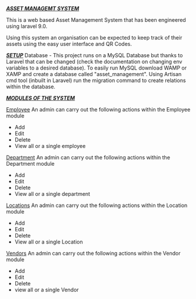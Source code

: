 ***<ins>ASSET MANAGEMT SYSTEM</ins>***

This is a web based Asset Management System that has been engineered using laravel 9.0.

Using this system an organisation can be expected to keep track of their assets using the easy user interface and QR Codes.

***<ins>SETUP</ins>***
Database - This project runs on a MySQL Database but thanks to Laravel that can be changed (check the documentation on changing env variables to a desired
database). To easily run MySQL download WAMP or XAMP and create a database called "asset_management".
Using Artisan cmd tool (inbuilt in Laravel) run the migration command to create relations within the database.

***<ins>MODULES OF THE SYSTEM</ins>***

<ins>Employee</ins>
An admin can carry out the following actions within the Employee module
 - Add
 - Edit
 - Delete
 - View all or a single employee

<ins>Department</ins>
An admin can carry out the following actions within the Department module
 - Add
 - Edit
 - Delete
 - View all or a single department

<ins>Locations</ins>
An admin can carry out the following actions within the Location module
 - Add
 - Edit
 - Delete
 - View all or a single Location

<ins>Vendors</ins>
An admin can carry out the following actions within the Vendor module
 - Add
 - Edit
 - Delete
 - view all or a single Vendor
